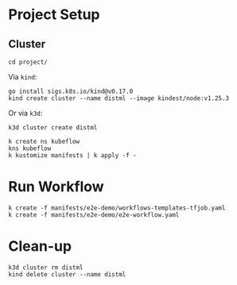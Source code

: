 # Project Setup

## Cluster

```
cd project/
```

Via `kind`:

```
go install sigs.k8s.io/kind@v0.17.0
kind create cluster --name distml --image kindest/node:v1.25.3
```

Or via `k3d`:

```
k3d cluster create distml
```


```
k create ns kubeflow
kns kubeflow
k kustomize manifests | k apply -f -
```

# Run Workflow

```
k create -f manifests/e2e-demo/workflows-templates-tfjob.yaml
k create -f manifests/e2e-demo/e2e-workflow.yaml
```

# Clean-up

```
k3d cluster rm distml
kind delete cluster --name distml
```
